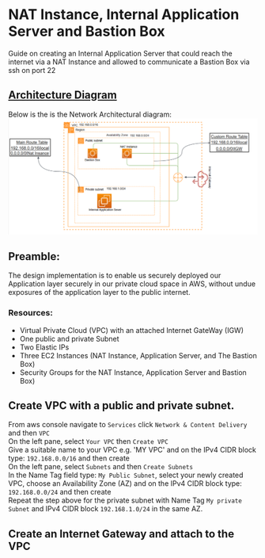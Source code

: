 # NAT Instance, Internal Application Server and Bastion Box
Guide on creating an Internal Application Server that could reach the internet via a NAT Instance and allowed to communicate a Bastion Box via ssh on port 22
## <u>Architecture Diagram</u>
Below is the  is the Network Architectural diagram:
![Fig 1](https://github.com/otayoa/AWS_Internal_Application_Server/blob/master/Secured_Application_Server.png) 

## Preamble:
The design implementation is to enable us securely deployed our Application layer securely in our private cloud space in AWS, without undue exposures of the application layer to the public internet.
### Resources:
* Virtual Private Cloud (VPC) with an attached Internet GateWay (IGW)
* One public and private Subnet
* Two Elastic IPs
* Three EC2 Instances (NAT Instance, Application Server, and The Bastion Box)
* Security Groups for the NAT Instance, Application Server and Bastion Box)
## Create VPC with  a public and private subnet.
From aws console navigate to `Services` click `Network & Content Delivery` and then `VPC` <br>
On the left pane, select `Your VPC` then `Create VPC`<br>
Give a suitable name to your VPC e.g. 'MY VPC' and on the IPv4 CIDR block type: `192.168.0.0/16` and then create <br>
On the left pane, select `Subnets` and then `Create Subnets`<br>
In the Name Tag field type: `My Public Subnet`, select your newly created VPC, choose an Availability Zone (AZ) and on the IPv4 CIDR block type: `192.168.0.0/24` and then create <br>
Repeat the step above for the private subnet with Name Tag `My private Subnet` and IPv4 CIDR block `192.168.1.0/24` in the same AZ.
## Create an Internet Gateway and attach to the VPC
